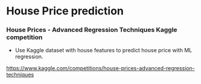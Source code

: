 # House Price prediction
### House Prices - Advanced Regression Techniques Kaggle competition
- Use Kaggle dataset with house features to predict house price with ML regression.

https://www.kaggle.com/competitions/house-prices-advanced-regression-techniques
